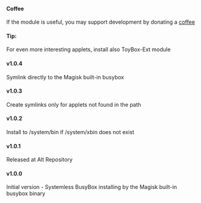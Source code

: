 #### Coffee
If the module is useful, you may support development by donating a [coffee](https://www.paypal.me/ipenzar)

#### Tip:
For even more interesting applets, install also ToyBox-Ext module

#### v1.0.4

Symlink directly to the Magisk built-in busybox

#### v1.0.3

Create symlinks only for applets not found in the path

#### v1.0.2

Install to /system/bin if /system/xbin does not exist

#### v1.0.1

Released at Alt Repository

#### v1.0.0

Initial version - Systemless BusyBox installing by the Magisk built-in busybox binary
